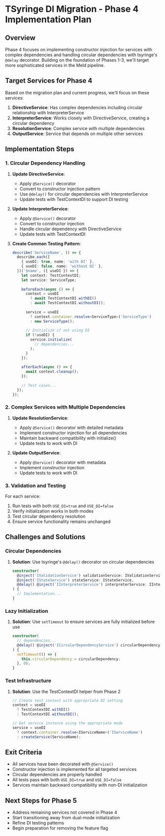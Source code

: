 # TSyringe DI Migration - Phase 4 Implementation Plan

## Overview

Phase 4 focuses on implementing constructor injection for services with complex dependencies and handling circular dependencies with tsyringe's `@delay` decorator. Building on the foundation of Phases 1-3, we'll target more sophisticated services in the Meld pipeline.

## Target Services for Phase 4

Based on the migration plan and current progress, we'll focus on these services:

1. **DirectiveService**: Has complex dependencies including circular relationship with InterpreterService
2. **InterpreterService**: Works closely with DirectiveService, creating a circular dependency
3. **ResolutionService**: Complex service with multiple dependencies
4. **OutputService**: Service that depends on multiple other services

## Implementation Steps

### 1. Circular Dependency Handling

1. **Update DirectiveService**:
   - Apply `@Service()` decorator
   - Convert to constructor injection pattern
   - Use `@delay()` for circular dependencies with InterpreterService
   - Update tests with TestContextDI to support DI testing

2. **Update InterpreterService**:
   - Apply `@Service()` decorator
   - Convert to constructor injection
   - Handle circular dependency with DirectiveService
   - Update tests with TestContextDI

3. **Create Common Testing Pattern**:
   ```typescript
   describe('ServiceName', () => {
     describe.each([
       { useDI: true, name: 'with DI' },
       { useDI: false, name: 'without DI' },
     ])('$name', ({ useDI }) => {
       let context: TestContextDI;
       let service: ServiceType;
       
       beforeEach(async () => {
         context = useDI
           ? await TestContextDI.withDI()
           : await TestContextDI.withoutDI();
         
         service = useDI
           ? context.container.resolve<ServiceType>('ServiceType')
           : new ServiceType();
           
         // Initialize if not using DI
         if (!useDI) {
           service.initialize(
             // dependencies...
           );
         }
       });
       
       afterEach(async () => {
         await context.cleanup();
       });
       
       // Test cases...
     });
   });
   ```

### 2. Complex Services with Multiple Dependencies

1. **Update ResolutionService**:
   - Apply `@Service()` decorator with detailed metadata
   - Implement constructor injection for all dependencies
   - Maintain backward compatibility with initialize()
   - Update tests to work with DI

2. **Update OutputService**:
   - Apply `@Service()` decorator with metadata
   - Implement constructor injection
   - Update tests to work with DI

### 3. Validation and Testing

For each service:

1. Run tests with both `USE_DI=true` and `USE_DI=false`
2. Verify initialization works in both modes
3. Test circular dependency resolution
4. Ensure service functionality remains unchanged

## Challenges and Solutions

### Circular Dependencies

1. **Solution**: Use tsyringe's `@delay()` decorator on circular dependencies
   ```typescript
   constructor(
     @inject('IValidationService') validationService: IValidationService,
     @inject('IStateService') stateService: IStateService,
     @delay() @inject('IInterpreterService') interpreterService: IInterpreterService
   ) {
     // Implementation...
   }
   ```

### Lazy Initialization

1. **Solution**: Use `setTimeout` to ensure services are fully initialized before use
   ```typescript
   constructor(
     // dependencies...
     @delay() @inject('ICircularDependencyService') circularDependency: ICircularDependencyService
   ) {
     setTimeout(() => {
       this.circularDependency = circularDependency;
     }, 0);
   }
   ```

### Test Infrastructure

1. **Solution**: Use the TestContextDI helper from Phase 2
   ```typescript
   // Create test context with appropriate DI setting
   context = useDI 
     ? TestContextDI.withDI() 
     : TestContextDI.withoutDI();

   // Get service instance using the appropriate mode
   service = useDI
     ? context.container.resolve<IServiceName>('IServiceName')
     : createService(ServiceName);
   ```

## Exit Criteria

- All services have been decorated with `@Service()`
- Constructor injection is implemented for all targeted services
- Circular dependencies are properly handled
- All tests pass with both `USE_DI=true` and `USE_DI=false`
- Services maintain backward compatibility with non-DI initialization

## Next Steps for Phase 5

- Address remaining services not covered in Phase 4
- Start transitioning away from dual-mode initialization
- Refine DI testing patterns
- Begin preparation for removing the feature flag